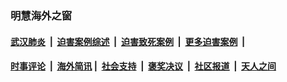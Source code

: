 
### 明慧海外之窗

####  [武汉肺炎](indexes/365.md?t=05090001) &nbsp;|&nbsp;  [迫害案例综述](indexes/328.md?t=05090001) &nbsp;|&nbsp; [迫害致死案例](indexes/277.md?t=05090001)  &nbsp;|&nbsp; [更多迫害案例](indexes/81.md?t=05090001)  &nbsp;|&nbsp; 
####  [时事评论](indexes/19.md?t=05090001) &nbsp;|&nbsp; [海外简讯](indexes/245.md?t=05090001)&nbsp;|&nbsp;  [社会支持](indexes/140.md?t=05090001) &nbsp;|&nbsp; [褒奖决议](indexes/282.md?t=05090001) &nbsp;|&nbsp; [社区报道](indexes/91.md?t=05090001)  &nbsp;|&nbsp; [天人之间](indexes/78.md?t=05090001) 


